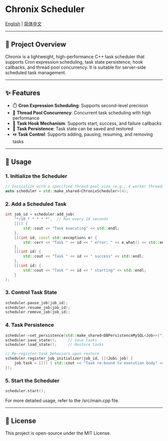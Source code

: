 # Chronix Scheduler 

[English](./README.md) | [简体中文](./README.zh.md)

---

## 🔧 Project Overview

Chronix is a lightweight, high-performance C++ task scheduler that supports Cron expression scheduling, task state persistence, hook callbacks, and thread pool concurrency. It is suitable for server-side scheduled task management.

---

## ✨ Features

- ⏱️ **Cron Expression Scheduling**: Supports second-level precision
- 🧵 **Thread Pool Concurrency**: Concurrent task scheduling with high performance
- 🧩 **Task Hook Mechanism**: Supports start, success, and failure callbacks
- 🔄 **Task Persistence**: Task state can be saved and restored
- ⏯️ **Task Control**: Supports adding, pausing, resuming, and removing tasks

---

## 🚀 Usage

### 1. Initialize the Scheduler

```cpp
// Initialize with a specified thread pool size (e.g., 4 worker threads)
auto scheduler = std::make_shared<ChronixScheduler>(4);
```

### 2. Add a Scheduled Task

```cpp
int job_id = scheduler.add_job(
    "*/10 * * * * *",  // Run every 10 seconds
    []() {
        std::cout << "Task executing" << std::endl;
    },
    [](int id, const std::exception& e) {
        std::cerr << "Task " << id << " error: " << e.what() << std::endl;
    },
    [](int id) {
        std::cout << "Task " << id << " success" << std::endl;
    },
    [](int id) {
        std::cout << "Task " << id << " starting" << std::endl;
    }
);
```

### 3. Control Task State

```cpp
scheduler.pause_job(job_id);
scheduler.resume_job(job_id);
scheduler.remove_job(job_id);
```

### 4. Task Persistence

```cpp
scheduler->set_persistence(std::make_shared<DBPersistenceMySQL<Job>>("127.0.0.1", 33036, "root", "******", "chronix"));
scheduler.save_state();     // Save tasks
scheduler.load_state();     // Restore tasks

// Re-register task behaviors upon restore
scheduler.register_job_initializer(job_id, [](Job& job) {
    job.task = []() { std::cout << "Task re-bound to execution body" << std::endl; };
});
```

### 5. Start the Scheduler

```cpp
scheduler.start();
```
For more detailed usage, refer to the /src/main.cpp file.

--- 

## 📄 License

This project is open-source under the MIT License.
